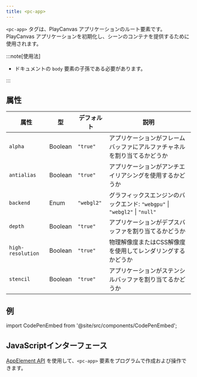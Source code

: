 ```yaml
---
title: <pc-app>
---
```


`<pc-app>` タグは、PlayCanvas アプリケーションのルート要素です。PlayCanvas アプリケーションを初期化し、シーンのコンテナを提供するために使用されます。

:::note[使用法]

*   ドキュメントの `body` 要素の子孫である必要があります。

:::

## 属性

<div className="attribute-table">

| 属性 | 型 | デフォルト | 説明 |
| --- | --- | --- | --- |
| `alpha` | Boolean | `"true"` | アプリケーションがフレームバッファにアルファチャネルを割り当てるかどうか |
| `antialias` | Boolean | `"true"` | アプリケーションがアンチエイリアシングを使用するかどうか |
| `backend` | Enum | `"webgl2"` | グラフィックスエンジンのバックエンド: `"webgpu"` \| `"webgl2"` \| `"null"` |
| `depth` | Boolean | `"true"` | アプリケーションがデプスバッファを割り当てるかどうか |
| `high-resolution` | Boolean | `"true"` | 物理解像度またはCSS解像度を使用してレンダリングするかどうか |
| `stencil` | Boolean | `"true"` | アプリケーションがステンシルバッファを割り当てるかどうか |

</div>

## 例

import CodePenEmbed from '@site/src/components/CodePenEmbed';

<CodePenEmbed id="JoPvXjO" title="<pc-app> の例" />

## JavaScriptインターフェース

[AppElement API](https://api.playcanvas.com/web-components/classes/AppElement.html) を使用して、`<pc-app>` 要素をプログラムで作成および操作できます。
